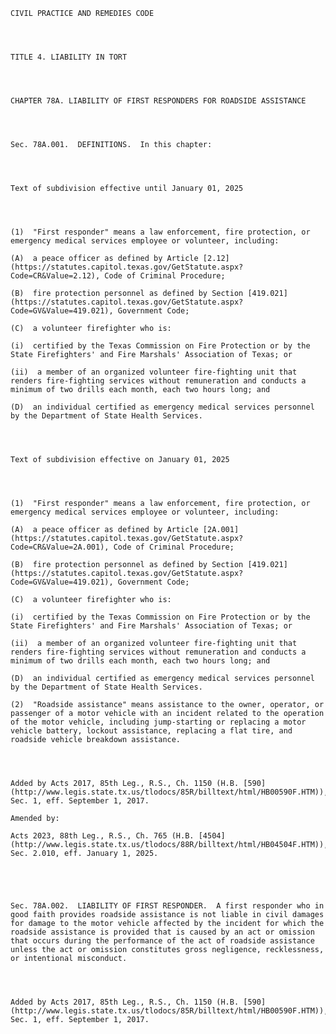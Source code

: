 ﻿
    
    
    	
    					
    
    
    CIVIL PRACTICE AND REMEDIES CODE
    
      
    
    
    TITLE 4. LIABILITY IN TORT
    
      
    
    
    CHAPTER 78A. LIABILITY OF FIRST RESPONDERS FOR ROADSIDE ASSISTANCE
    
      
    
    
    Sec. 78A.001.  DEFINITIONS.  In this chapter:
    
      
    
    
    Text of subdivision effective until January 01, 2025
    
      
    
    
    (1)  "First responder" means a law enforcement, fire protection, or emergency medical services employee or volunteer, including:
    
    (A)  a peace officer as defined by Article [2.12](https://statutes.capitol.texas.gov/GetStatute.aspx?Code=CR&Value=2.12), Code of Criminal Procedure;
    
    (B)  fire protection personnel as defined by Section [419.021](https://statutes.capitol.texas.gov/GetStatute.aspx?Code=GV&Value=419.021), Government Code;
    
    (C)  a volunteer firefighter who is:
    
    (i)  certified by the Texas Commission on Fire Protection or by the State Firefighters' and Fire Marshals' Association of Texas; or
    
    (ii)  a member of an organized volunteer fire-fighting unit that renders fire-fighting services without remuneration and conducts a minimum of two drills each month, each two hours long; and
    
    (D)  an individual certified as emergency medical services personnel by the Department of State Health Services.
    
      
    
    
    Text of subdivision effective on January 01, 2025
    
      
    
    
    (1)  "First responder" means a law enforcement, fire protection, or emergency medical services employee or volunteer, including:
    
    (A)  a peace officer as defined by Article [2A.001](https://statutes.capitol.texas.gov/GetStatute.aspx?Code=CR&Value=2A.001), Code of Criminal Procedure;
    
    (B)  fire protection personnel as defined by Section [419.021](https://statutes.capitol.texas.gov/GetStatute.aspx?Code=GV&Value=419.021), Government Code;
    
    (C)  a volunteer firefighter who is:
    
    (i)  certified by the Texas Commission on Fire Protection or by the State Firefighters' and Fire Marshals' Association of Texas; or
    
    (ii)  a member of an organized volunteer fire-fighting unit that renders fire-fighting services without remuneration and conducts a minimum of two drills each month, each two hours long; and
    
    (D)  an individual certified as emergency medical services personnel by the Department of State Health Services.
    
    (2)  "Roadside assistance" means assistance to the owner, operator, or passenger of a motor vehicle with an incident related to the operation of the motor vehicle, including jump-starting or replacing a motor vehicle battery, lockout assistance, replacing a flat tire, and roadside vehicle breakdown assistance. 
    
    
    
    
    Added by Acts 2017, 85th Leg., R.S., Ch. 1150 (H.B. [590](http://www.legis.state.tx.us/tlodocs/85R/billtext/html/HB00590F.HTM)), Sec. 1, eff. September 1, 2017.
    
    Amended by: 
    
    Acts 2023, 88th Leg., R.S., Ch. 765 (H.B. [4504](http://www.legis.state.tx.us/tlodocs/88R/billtext/html/HB04504F.HTM)), Sec. 2.010, eff. January 1, 2025.
    
    
    
    
    
    Sec. 78A.002.  LIABILITY OF FIRST RESPONDER.  A first responder who in good faith provides roadside assistance is not liable in civil damages for damage to the motor vehicle affected by the incident for which the roadside assistance is provided that is caused by an act or omission that occurs during the performance of the act of roadside assistance unless the act or omission constitutes gross negligence, recklessness, or intentional misconduct.
    
    
    
    
    Added by Acts 2017, 85th Leg., R.S., Ch. 1150 (H.B. [590](http://www.legis.state.tx.us/tlodocs/85R/billtext/html/HB00590F.HTM)), Sec. 1, eff. September 1, 2017.
    
    
    
    
    				
